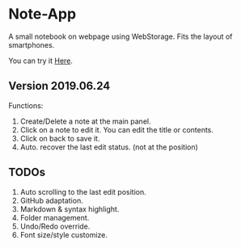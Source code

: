 # Note-App

A small notebook on webpage using WebStorage. Fits the layout of smartphones.

You can try it [Here](https://iraka-c.github.io/Note-App/index.html).

Version 2019.06.24
-----
Functions:
1. Create/Delete a note at the main panel.
2. Click on a note to edit it. You can edit the title or contents.
3. Click on back to save it.
4. Auto. recover the last edit status. (not at the position)

TODOs
-----
1. Auto scrolling to the last edit position.
2. GitHub adaptation.
3. Markdown & syntax highlight.
4. Folder management.
5. Undo/Redo override.
6. Font size/style customize.
